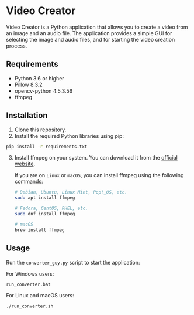 # Video Creator

Video Creator is a Python application that allows you to create a video from an image and an audio file. The application provides a simple GUI for selecting the image and audio files, and for starting the video creation process.

## Requirements

- Python 3.6 or higher
- Pillow 8.3.2
- opencv-python 4.5.3.56
- ffmpeg

## Installation

1. Clone this repository.
2. Install the required Python libraries using pip:

```bash
pip install -r requirements.txt
```

3. Install ffmpeg on your system. You can download it from the [official website](https://www.ffmpeg.org/download.html).

    If you are on `Linux` or `macOS`, you can install ffmpeg using the following commands:

    ```bash
    # Debian, Ubuntu, Linux Mint, Pop!_OS, etc.
    sudo apt install ffmpeg

    # Fedora, CentOS, RHEL, etc.
    sudo dnf install ffmpeg

    # macOS
    brew install ffmpeg
    ```

## Usage

Run the `converter_guy.py` script to start the application:

For Windows users:

```bat
run_converter.bat
```

For Linux and macOS users:

```bash
./run_converter.sh
```